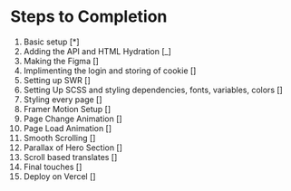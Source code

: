 # Steps to Completion

1. Basic setup [*]
2. Adding the API and HTML Hydration [_]
3. Making the Figma []
4. Implimenting the login and storing of cookie []
5. Setting up SWR []
6. Setting Up SCSS and styling dependencies, fonts, variables, colors []
7. Styling every page []
8. Framer Motion Setup []
9. Page Change Animation []
10. Page Load Animation []
11. Smooth Scrolling []
12. Parallax of Hero Section []
13. Scroll based translates []
14. Final touches []
15. Deploy on Vercel []